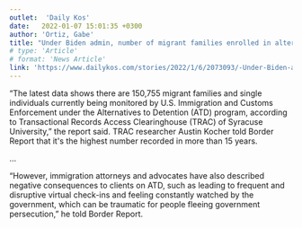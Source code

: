 ```yaml
---
outlet:  'Daily Kos'
date:   2022-01-07 15:01:35 +0300
author: 'Ortiz, Gabe'
title: "Under Biden admin, number of migrant families enrolled in alternatives to detention sees record jump"
# type: 'Article'
# format: 'News Article'
link: 'https://www.dailykos.com/stories/2022/1/6/2073093/-Under-Biden-admin-number-of-migrant-families-enrolled-in-alternatives-to-detention-sees-record-jump'
---
```

“The latest data shows there are 150,755 migrant families and single individuals currently being monitored by U.S. Immigration and Customs Enforcement under the Alternatives to Detention (ATD) program, according to Transactional Records Access Clearinghouse (TRAC) of Syracuse University,” the report said. TRAC researcher Austin Kocher told Border Report that it's the highest number recorded in more than 15 years. 

…

“However, immigration attorneys and advocates have also described negative consequences to clients on ATD, such as leading to frequent and disruptive virtual check-ins and feeling constantly watched by the government, which can be traumatic for people fleeing government persecution,” he told Border Report.